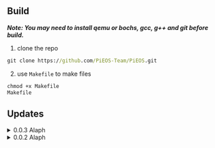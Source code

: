## Build

<i><strong> Note: You may need to install qemu or bochs, gcc, g++ and git before build.</strong></i>

1. clone the repo

```cmd
git clone https://github.com/PiEOS-Team/PiEOS.git
```

2. use `Makefile` to make files

```cmd
chmod +x Makefile
Makefile
```

## Updates

<details>

<summary>0.0.3 Alaph</summary>

- 增加了输入输出函数

- add some func of input/output

- 移除了HIM :)

- remove HIM :)

</details>

<details>

<summary>0.0.2 Alaph</summary>

- 修复了编译失败的问题（缺少floppy.img）

- fix the problem of cannot compile

</details>
